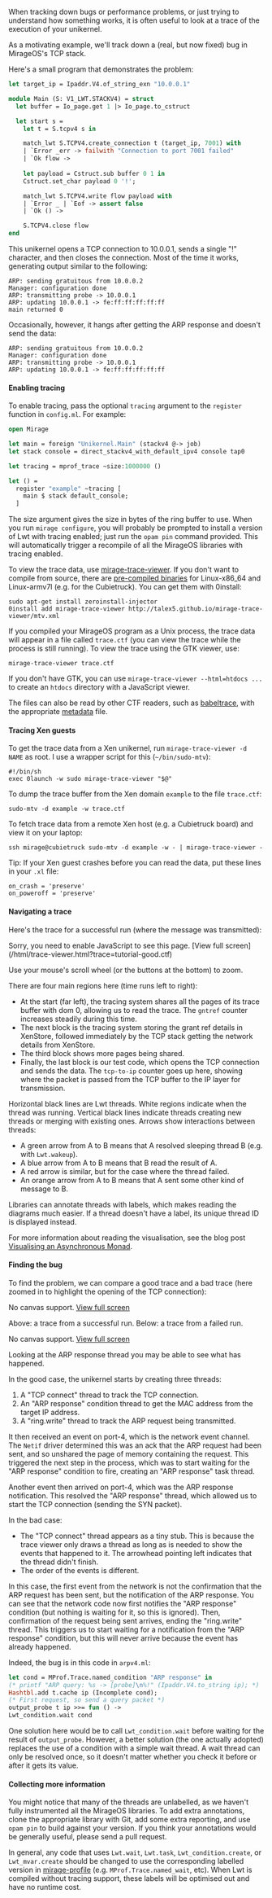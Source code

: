 When tracking down bugs or performance problems, or just trying to understand how something works, it is often useful to look at a trace of the execution of your unikernel.

As a motivating example, we'll track down a (real, but now fixed) bug in MirageOS's TCP stack.

Here's a small program that demonstrates the problem:

```OCaml
let target_ip = Ipaddr.V4.of_string_exn "10.0.0.1"

module Main (S: V1_LWT.STACKV4) = struct
  let buffer = Io_page.get 1 |> Io_page.to_cstruct

  let start s =
    let t = S.tcpv4 s in

    match_lwt S.TCPV4.create_connection t (target_ip, 7001) with
    | `Error _err -> failwith "Connection to port 7001 failed"
    | `Ok flow ->
    
    let payload = Cstruct.sub buffer 0 1 in
    Cstruct.set_char payload 0 '!';

    match_lwt S.TCPV4.write flow payload with
    | `Error _ | `Eof -> assert false
    | `Ok () ->

    S.TCPV4.close flow
end
```

This unikernel opens a TCP connection to 10.0.0.1, sends a single "!" character, and then closes the connection.
Most of the time it works, generating output similar to the following:

```
ARP: sending gratuitous from 10.0.0.2
Manager: configuration done
ARP: transmitting probe -> 10.0.0.1
ARP: updating 10.0.0.1 -> fe:ff:ff:ff:ff:ff
main returned 0
```

Occasionally, however, it hangs after getting the ARP response and doesn't send the data:

```
ARP: sending gratuitous from 10.0.0.2
Manager: configuration done
ARP: transmitting probe -> 10.0.0.1
ARP: updating 10.0.0.1 -> fe:ff:ff:ff:ff:ff
```

#### Enabling tracing

To enable tracing, pass the optional `tracing` argument to the `register` function in `config.ml`.
For example:

```OCaml
open Mirage

let main = foreign "Unikernel.Main" (stackv4 @-> job)
let stack console = direct_stackv4_with_default_ipv4 console tap0

let tracing = mprof_trace ~size:1000000 ()

let () =
  register "example" ~tracing [
    main $ stack default_console;
  ]
```

The size argument gives the size in bytes of the ring buffer to use.
When you run `mirage configure`, you will probably be prompted to install a version of Lwt with tracing enabled; just run the `opam pin` command provided.
This will automatically trigger a recompile of all the MirageOS libraries with tracing enabled.

To view the trace data, use [mirage-trace-viewer][].
If you don't want to compile from source, there are [pre-compiled binaries][mtv-feed] for Linux-x86_64 and Linux-armv7l (e.g. for the Cubietruck).
You can get them with 0install:

    sudo apt-get install zeroinstall-injector
    0install add mirage-trace-viewer http://talex5.github.io/mirage-trace-viewer/mtv.xml

If you compiled your MirageOS program as a Unix process, the trace data will appear in a file called `trace.ctf` (you can view the trace while the process is still running).
To view the trace using the GTK viewer, use:

    mirage-trace-viewer trace.ctf

If you don't have GTK, you can use `mirage-trace-viewer --html=htdocs ...` to create an `htdocs` directory with a JavaScript viewer.

The files can also be read by other CTF readers, such as [babeltrace][], with the appropriate [metadata][] file.

#### Tracing Xen guests

To get the trace data from a Xen unikernel, run `mirage-trace-viewer -d NAME` as root.
I use a wrapper script for this (`~/bin/sudo-mtv`):

```
#!/bin/sh
exec 0launch -w sudo mirage-trace-viewer "$@"
```

To dump the trace buffer from the Xen domain `example` to the file `trace.ctf`:

    sudo-mtv -d example -w trace.ctf

To fetch trace data from a remote Xen host (e.g. a Cubietruck board) and view it on your laptop:

    ssh mirage@cubietruck sudo-mtv -d example -w - | mirage-trace-viewer -

Tip: If your Xen guest crashes before you can read the data, put these lines in your `.xl` file:

```
on_crash = 'preserve'
on_poweroff = 'preserve'
```

#### Navigating a trace

Here's the trace for a successful run (where the message was transmitted):

<canvas id='good' style='width: 100%; height:500px'>
<noscript>Sorry, you need to enable JavaScript to see this page.</noscript>
</canvas>
[View full screen](/html/trace-viewer.html?trace=tutorial-good.ctf)

Use your mouse's scroll wheel (or the buttons at the bottom) to zoom.

There are four main regions here (time runs left to right):

* At the start (far left), the tracing system shares all the pages of its trace buffer with dom 0, allowing us to read the trace. The `gntref` counter increases steadily during this time.
* The next block is the tracing system storing the grant ref details in XenStore, followed immediately by the TCP stack getting the network details from XenStore.
* The third block shows more pages being shared.
* Finally, the last block is our test code, which opens the TCP connection and sends the data.
  The `tcp-to-ip` counter goes up here, showing where the packet is passed from the TCP buffer to the IP layer for transmission.

Horizontal black lines are Lwt threads. White regions indicate when the thread was running. Vertical black lines indicate threads creating new threads or merging with existing ones. Arrows show interactions between threads:

* A green arrow from A to B means that A resolved sleeping thread B (e.g. with `Lwt.wakeup`).
* A blue arrow from A to B means that B read the result of A.
* A red arrow is similar, but for the case where the thread failed.
* An orange arrow from A to B means that A sent some other kind of message to B.

Libraries can annotate threads with labels, which makes reading the diagrams much easier.
If a thread doesn't have a label, its unique thread ID is displayed instead.

For more information about reading the visualisation, see the blog post [Visualising an Asynchronous Monad](http://roscidus.com/blog/blog/2014/10/27/visualising-an-asynchronous-monad/).

#### Finding the bug

To find the problem, we can compare a good trace and a bad trace (here zoomed in to highlight the opening of the TCP connection):

<canvas id='good-detail' style='width: 100%; height:500px'>No canvas support. </canvas> 
[View full screen](/html/trace-viewer.html?trace=tutorial-good.ctf&detail=true)

Above: a trace from a successful run. Below: a trace from a failed run.

<canvas id='bad-detail' style='width: 100%; height:500px'>No canvas support.</canvas>
[View full screen](/html/trace-viewer.html?trace=tutorial-bad.ctf&detail=true)

Looking at the ARP response thread you may be able to see what has happened.

In the good case, the unikernel starts by creating three threads:

1. A "TCP connect" thread to track the TCP connection.
2. An "ARP response" condition thread to get the MAC address from the target IP address.
3. A "ring.write" thread to track the ARP request being transmitted.

It then received an event on port-4, which is the network event channel.
The `Netif` driver determined this was an ack that the ARP request had been sent, and so unshared the page of memory containing the request.
This triggered the next step in the process, which was to start waiting for the "ARP response" condition to fire, creating an "ARP response" task thread.

Another event then arrived on port-4, which was the ARP response notification.
This resolved the "ARP response" thread, which allowed us to start the TCP connection (sending the SYN packet).

In the bad case:

- The "TCP connect" thread appears as a tiny stub. This is because the trace viewer only draws a thread as long as is needed to show the events that happened to it. The arrowhead pointing left indicates that the thread didn't finish.
- The order of the events is different.

In this case, the first event from the network is not the confirmation that the ARP request has been sent, but the notification of the ARP response. You can see that the network code now first notifies the "ARP response" condition (but nothing is waiting for it, so this is ignored). Then, confirmation of the request being sent arrives, ending the "ring.write" thread.
This triggers us to start waiting for a notification from the "ARP response" condition, but this will never arrive because the event has already happened.

Indeed, the bug is in this code in `arpv4.ml`:

```OCaml
let cond = MProf.Trace.named_condition "ARP response" in
(* printf "ARP query: %s -> [probe]\n%!" (Ipaddr.V4.to_string ip); *)
Hashtbl.add t.cache ip (Incomplete cond);
(* First request, so send a query packet *)
output_probe t ip >>= fun () ->
Lwt_condition.wait cond
```

One solution here would be to call `Lwt_condition.wait` before waiting for the result of `output_probe`.
However, a better solution (the one actually adopted) replaces the use of a condition with a simple wait thread.
A wait thread can only be resolved once, so it doesn't matter whether you check it before or after it gets its value.

#### Collecting more information

You might notice that many of the threads are unlabelled, as we haven't fully instrumented all the MirageOS libraries.
To add extra annotations, clone the appropriate library with Git, add some extra reporting, and use `opam pin` to build against your version.
If you think your annotations would be generally useful, please send a pull request.

In general, any code that uses `Lwt.wait`, `Lwt.task`, `Lwt_condition.create`, or `Lwt_mvar.create` should be changed to use the corresponding labelled version in [mirage-profile][] (e.g. `MProf.Trace.named_wait`, etc).
When Lwt is compiled without tracing support, these labels will be optimised out and have no runtime cost.


[babeltrace]: http://www.efficios.com/babeltrace
[metadata]: https://github.com/mirage/mirage-profile/blob/master/metadata
[mtv-feed]: http://talex5.github.io/mirage-trace-viewer/mtv.xml
[mirage-profile]: https://github.com/mirage/mirage-profile
[mirage-trace-viewer]: https://github.com/talex5/mirage-trace-viewer

<script type="text/javascript" src="/js/profile-examples.js"></script>
